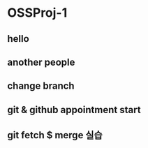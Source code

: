 # OSSProj-1
## hello
## another people
## change branch
## git & github appointment start
## git fetch $ merge 실습
